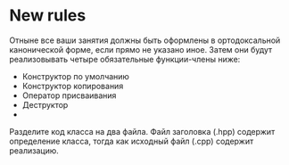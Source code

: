 # New rules
Отныне все ваши занятия должны быть оформлены в ортодоксальной канонической форме, если прямо не указано иное. Затем они будут реализовывать четыре обязательные функции-члены ниже:
- Конструктор по умолчанию
- Конструктор копирования
- Оператор присваивания
- Деструктор
-
Разделите код класса на два файла. Файл заголовка (.hpp) содержит определение класса, тогда как исходный файл (.cpp) содержит реализацию.
